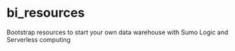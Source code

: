 # bi_resources
Bootstrap resources to start your own data warehouse with Sumo Logic and Serverless computing
